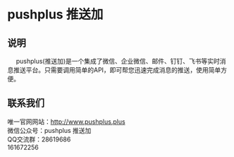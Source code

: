 # pushplus 推送加

## 说明
&nbsp;&nbsp;&nbsp;&nbsp; pushplus(推送加)是一个集成了微信、企业微信、邮件、钉钉、飞书等实时消息推送平台。只需要调用简单的API，即可帮您迅速完成消息的推送，使用简单方便。

## 联系我们
唯一官网网站：http://www.pushplus.plus \
微信公众号：pushplus 推送加 \
QQ交流群：28619686 \
          161672256 
